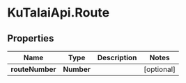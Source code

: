 # KuTalaiApi.Route

## Properties

Name | Type | Description | Notes
------------ | ------------- | ------------- | -------------
**routeNumber** | **Number** |  | [optional] 


